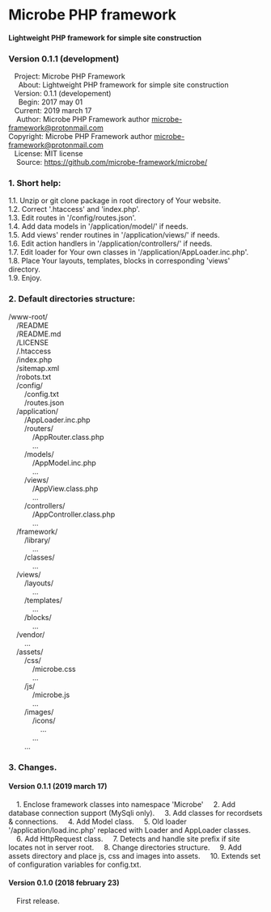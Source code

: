 # Microbe PHP framework  
  
<h4>Lightweight PHP framework for simple site construction</h4>  
<h3>Version 0.1.1 (development)</h3>  
  
&nbsp;&nbsp;&nbsp;Project: Microbe PHP Framework  
&nbsp;&nbsp;&nbsp;&nbsp;&nbsp;About: Lightweight PHP framework for simple site construction  
&nbsp;&nbsp;&nbsp;Version: 0.1.1 (developement)  
&nbsp;&nbsp;&nbsp;&nbsp;&nbsp;Begin: 2017 may 01  
&nbsp;&nbsp;&nbsp;Current: 2019 march 17  
&nbsp;&nbsp;&nbsp;&nbsp;Author: Microbe PHP Framework author <microbe-framework@protonmail.com>  
Copyright: Microbe PHP Framework author <microbe-framework@protonmail.com>  
&nbsp;&nbsp;&nbsp;License: MIT license  
&nbsp;&nbsp;&nbsp;&nbsp;Source: https://github.com/microbe-framework/microbe/  
  
<h3>1. Short help:</h3>  
  
1.1. Unzip or git clone package in root directory of Your website.  
1.2. Correct '.htaccess' and 'index.php'.  
1.3. Edit routes in '/config/routes.json'.  
1.4. Add data models in '/application/model/' if needs.  
1.5. Add views' render routines in '/application/views/' if needs.  
1.6. Edit action handlers in '/application/controllers/' if needs.  
1.7. Edit loader for Your own classes in '/application/AppLoader.inc.php'.  
1.8. Place Your layouts, templates, blocks in corresponding 'views' directory.  
1.9. Enjoy.  
  
<h3>2. Default directories structure:</h3>  
  
/www-root/  
&nbsp;&nbsp;&nbsp;&nbsp;/README  
&nbsp;&nbsp;&nbsp;&nbsp;/README.md  
&nbsp;&nbsp;&nbsp;&nbsp;/LICENSE  
&nbsp;&nbsp;&nbsp;&nbsp;/.htaccess  
&nbsp;&nbsp;&nbsp;&nbsp;/index.php  
&nbsp;&nbsp;&nbsp;&nbsp;/sitemap.xml  
&nbsp;&nbsp;&nbsp;&nbsp;/robots.txt  
&nbsp;&nbsp;&nbsp;&nbsp;/config/  
&nbsp;&nbsp;&nbsp;&nbsp;&nbsp;&nbsp;&nbsp;&nbsp;/config.txt  
&nbsp;&nbsp;&nbsp;&nbsp;&nbsp;&nbsp;&nbsp;&nbsp;/routes.json  
&nbsp;&nbsp;&nbsp;&nbsp;/application/  
&nbsp;&nbsp;&nbsp;&nbsp;&nbsp;&nbsp;&nbsp;&nbsp;/AppLoader.inc.php  
&nbsp;&nbsp;&nbsp;&nbsp;&nbsp;&nbsp;&nbsp;&nbsp;/routers/  
&nbsp;&nbsp;&nbsp;&nbsp;&nbsp;&nbsp;&nbsp;&nbsp;&nbsp;&nbsp;&nbsp;&nbsp;/AppRouter.class.php  
&nbsp;&nbsp;&nbsp;&nbsp;&nbsp;&nbsp;&nbsp;&nbsp;&nbsp;&nbsp;&nbsp;&nbsp;...  
&nbsp;&nbsp;&nbsp;&nbsp;&nbsp;&nbsp;&nbsp;&nbsp;/models/  
&nbsp;&nbsp;&nbsp;&nbsp;&nbsp;&nbsp;&nbsp;&nbsp;&nbsp;&nbsp;&nbsp;&nbsp;/AppModel.inc.php  
&nbsp;&nbsp;&nbsp;&nbsp;&nbsp;&nbsp;&nbsp;&nbsp;&nbsp;&nbsp;&nbsp;&nbsp;...  
&nbsp;&nbsp;&nbsp;&nbsp;&nbsp;&nbsp;&nbsp;&nbsp;/views/  
&nbsp;&nbsp;&nbsp;&nbsp;&nbsp;&nbsp;&nbsp;&nbsp;&nbsp;&nbsp;&nbsp;&nbsp;/AppView.class.php  
&nbsp;&nbsp;&nbsp;&nbsp;&nbsp;&nbsp;&nbsp;&nbsp;&nbsp;&nbsp;&nbsp;&nbsp;...  
&nbsp;&nbsp;&nbsp;&nbsp;&nbsp;&nbsp;&nbsp;&nbsp;/controllers/  
&nbsp;&nbsp;&nbsp;&nbsp;&nbsp;&nbsp;&nbsp;&nbsp;&nbsp;&nbsp;&nbsp;&nbsp;/AppController.class.php  
&nbsp;&nbsp;&nbsp;&nbsp;&nbsp;&nbsp;&nbsp;&nbsp;&nbsp;&nbsp;&nbsp;&nbsp;...  
&nbsp;&nbsp;&nbsp;&nbsp;/framework/  
&nbsp;&nbsp;&nbsp;&nbsp;&nbsp;&nbsp;&nbsp;&nbsp;/library/  
&nbsp;&nbsp;&nbsp;&nbsp;&nbsp;&nbsp;&nbsp;&nbsp;&nbsp;&nbsp;&nbsp;&nbsp;...  
&nbsp;&nbsp;&nbsp;&nbsp;&nbsp;&nbsp;&nbsp;&nbsp;/classes/  
&nbsp;&nbsp;&nbsp;&nbsp;&nbsp;&nbsp;&nbsp;&nbsp;&nbsp;&nbsp;&nbsp;&nbsp;...  
&nbsp;&nbsp;&nbsp;&nbsp;/views/  
&nbsp;&nbsp;&nbsp;&nbsp;&nbsp;&nbsp;&nbsp;&nbsp;/layouts/  
&nbsp;&nbsp;&nbsp;&nbsp;&nbsp;&nbsp;&nbsp;&nbsp;&nbsp;&nbsp;&nbsp;&nbsp;...  
&nbsp;&nbsp;&nbsp;&nbsp;&nbsp;&nbsp;&nbsp;&nbsp;/templates/  
&nbsp;&nbsp;&nbsp;&nbsp;&nbsp;&nbsp;&nbsp;&nbsp;&nbsp;&nbsp;&nbsp;&nbsp;...  
&nbsp;&nbsp;&nbsp;&nbsp;&nbsp;&nbsp;&nbsp;&nbsp;/blocks/  
&nbsp;&nbsp;&nbsp;&nbsp;&nbsp;&nbsp;&nbsp;&nbsp;&nbsp;&nbsp;&nbsp;&nbsp;...  
&nbsp;&nbsp;&nbsp;&nbsp;/vendor/  
&nbsp;&nbsp;&nbsp;&nbsp;&nbsp;&nbsp;&nbsp;&nbsp;...  
&nbsp;&nbsp;&nbsp;&nbsp;/assets/  
&nbsp;&nbsp;&nbsp;&nbsp;&nbsp;&nbsp;&nbsp;&nbsp;/css/  
&nbsp;&nbsp;&nbsp;&nbsp;&nbsp;&nbsp;&nbsp;&nbsp;&nbsp;&nbsp;&nbsp;&nbsp;/microbe.css  
&nbsp;&nbsp;&nbsp;&nbsp;&nbsp;&nbsp;&nbsp;&nbsp;&nbsp;&nbsp;&nbsp;&nbsp;...  
&nbsp;&nbsp;&nbsp;&nbsp;&nbsp;&nbsp;&nbsp;&nbsp;/js/  
&nbsp;&nbsp;&nbsp;&nbsp;&nbsp;&nbsp;&nbsp;&nbsp;&nbsp;&nbsp;&nbsp;&nbsp;/microbe.js  
&nbsp;&nbsp;&nbsp;&nbsp;&nbsp;&nbsp;&nbsp;&nbsp;&nbsp;&nbsp;&nbsp;&nbsp;...  
&nbsp;&nbsp;&nbsp;&nbsp;&nbsp;&nbsp;&nbsp;&nbsp;/images/  
&nbsp;&nbsp;&nbsp;&nbsp;&nbsp;&nbsp;&nbsp;&nbsp;&nbsp;&nbsp;&nbsp;&nbsp;/icons/  
&nbsp;&nbsp;&nbsp;&nbsp;&nbsp;&nbsp;&nbsp;&nbsp;&nbsp;&nbsp;&nbsp;&nbsp;&nbsp;&nbsp;&nbsp;&nbsp;...  
&nbsp;&nbsp;&nbsp;&nbsp;&nbsp;&nbsp;&nbsp;&nbsp;&nbsp;&nbsp;&nbsp;&nbsp;...  
&nbsp;&nbsp;&nbsp;&nbsp;&nbsp;&nbsp;&nbsp;&nbsp;...  
  
<h3>3. Changes.</h3>  

<h4>Version 0.1.1 (2019 march 17)</h4>  
&nbsp;&nbsp;&nbsp;&nbsp;1. Enclose framework classes into namespace 'Microbe'
&nbsp;&nbsp;&nbsp;&nbsp;2. Add database connection support (MySqli only).
&nbsp;&nbsp;&nbsp;&nbsp;3. Add classes for recordsets & connections.
&nbsp;&nbsp;&nbsp;&nbsp;4. Add Model class.
&nbsp;&nbsp;&nbsp;&nbsp;5. Old loader '/application/load.inc.php' replaced with Loader and AppLoader classes.
&nbsp;&nbsp;&nbsp;&nbsp;6. Add HttpRequest class.
&nbsp;&nbsp;&nbsp;&nbsp;7. Detects and handle site prefix if site locates not in server root.
&nbsp;&nbsp;&nbsp;&nbsp;8. Change directories structure.
&nbsp;&nbsp;&nbsp;&nbsp;9. Add assets directory and place js, css and images into assets.
&nbsp;&nbsp;&nbsp;&nbsp;10. Extends set of configuration variables for config.txt.
  
<h4>Version 0.1.0 (2018 february 23)</h4>  
&nbsp;&nbsp;&nbsp;&nbsp;First release.  
  
